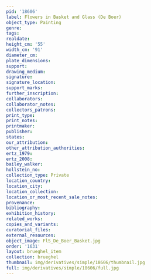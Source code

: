 ```yaml
---
pid: '18606'
label: Flowers in Basket and Glass (De Boer)
object_type: Painting
genre: 
tags: 
realdate: 
height_cm: '55'
width_cm: '91'
diameter_cm: 
plate_dimensions: 
support: 
drawing_medium: 
signature: 
signature_location: 
support_marks: 
further_inscription: 
collaborators: 
collaborator_notes: 
collectors_patrons: 
print_type: 
print_notes: 
printmaker: 
publisher: 
states: 
our_attribution: 
other_attribution_authorities: 
ertz_1979: 
ertz_2008: 
bailey_walker: 
hollstein_no: 
collection_type: Private
location_country: 
location_city: 
location_collection: 
location_or_most_recent_sale_notes: 
provenance: 
bibliography: 
exhibition_history: 
related_works: 
copies_and_variants: 
curatorial_files: 
external_resources: 
object_image: FlS_De_Boer_Basket.jpg
order: '1631'
layout: brueghel_item
collection: brueghel
thumbnail: img/derivatives/simple/18606/thumbnail.jpg
full: img/derivatives/simple/18606/full.jpg
---
```

